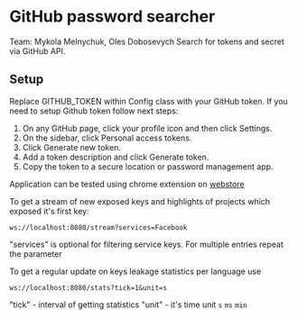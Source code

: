 # GitHub password searcher
Team: Mykola Melnychuk, Oles Dobosevych
Search for tokens and secret via GitHub API.
## Setup
Replace GITHUB_TOKEN within Config class with your GitHub token. If you need to setup Github token follow next steps:
1. On any GitHub page, click your profile icon and then click Settings.
2. On the sidebar, click Personal access tokens.
3. Click Generate new token.
4. Add a token description and click Generate token.
5. Copy the token to a secure location or password management app.

Application can be tested using chrome extension on [webstore](https://chrome.google.com/webstore/detail/websocket-test-client/fgponpodhbmadfljofbimhhlengambbn)

To get a stream of new exposed keys and highlights of projects which exposed it's first key:

``ws://localhost:8080/stream?services=Facebook``

"services" is optional for filtering service keys. For multiple entries repeat the parameter

To get a regular update on keys leakage statistics per language use

``ws://localhost:8080/stats?tick=1&unit=s``

"tick" - interval of getting statistics
"unit" - it's time unit `s` `ms` `min`